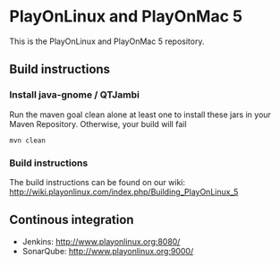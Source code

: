 # PlayOnLinux and PlayOnMac 5
This is the PlayOnLinux and PlayOnMac 5 repository. 

## Build instructions
### Install java-gnome / QTJambi 
Run the maven goal clean alone at least one to install these jars in your Maven Repository. Otherwise, your build will fail
```
mvn clean 
```

### Build instructions
The build instructions can be found on our wiki: http://wiki.playonlinux.com/index.php/Building_PlayOnLinux_5

## Continous integration
* Jenkins: http://www.playonlinux.org:8080/
* SonarQube: http://www.playonlinux.org:9000/
